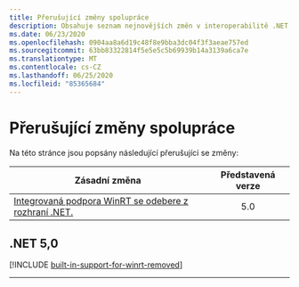 ```yaml
---
title: Přerušující změny spolupráce
description: Obsahuje seznam nejnovějších změn v interoperabilitě .NET Core a .NET 5,0 a novějších.
ms.date: 06/23/2020
ms.openlocfilehash: 0904aa8a6d19c48f8e9bba3dc04f3f3aeae757ed
ms.sourcegitcommit: 63bb83322814f5e5e5c5b69939b14a3139a6ca7e
ms.translationtype: MT
ms.contentlocale: cs-CZ
ms.lasthandoff: 06/25/2020
ms.locfileid: "85365684"
---
```

# <a name="interop-breaking-changes"></a>Přerušující změny spolupráce

Na této stránce jsou popsány následující přerušující se změny:

| Zásadní změna | Představená verze |
| - | :-: |
| [Integrovaná podpora WinRT se odebere z rozhraní .NET.](#built-in-support-for-winrt-is-removed-from-net) | 5.0 |

## <a name="net-50"></a>.NET 5,0

[!INCLUDE [built-in-support-for-winrt-removed](~/includes/core-changes/interop/5.0/built-in-support-for-winrt-removed.md)]

***
